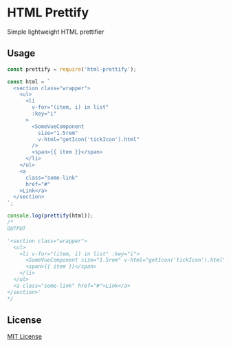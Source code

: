 # HTML Prettify

Simple lightweight HTML prettifier

## Usage

```js
const prettify = require('html-prettify');

const html = `
  <section class="wrapper">
    <ul>
      <li
        v-for="(item, i) in list"
        :key="i"
      >
        <SomeVueComponent
          size="1.5rem"
          v-html="getIcon('tickIcon').html"
        />
        <span>{{ item }}</span>
      </li>
    </ul>
    <a
      class="some-link"
      href="#"
    >Link</a>
  </section>
`;

console.log(prettify(html));
/*
OUTPUT

'<section class="wrapper">
  <ul>
    <li v-for="(item, i) in list" :key="i">
      <SomeVueComponent size="1.5rem" v-html="getIcon('tickIcon').html"/>
      <span>{{ item }}</span>
    </li>
  </ul>
  <a class="some-link" href="#">Link</a>
</section>'
*/
```

## License

[MIT License](https://opensource.org/licenses/mit-license.php)

